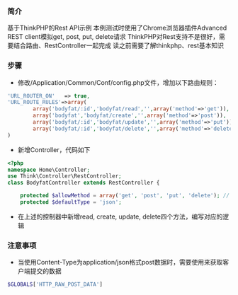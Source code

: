 ﻿###  简介
基于ThinkPHP的Rest API示例
本例测试时使用了Chrome浏览器插件Advanced REST client模拟get, post, put, delete请求
ThinkPHP对Rest支持不是很好，需要结合路由、RestController一起完成
读之前需要了解thinkphp、rest基本知识

### 步骤

- 修改/Application/Common/Conf/config.php文件，增加以下路由规则：
```php
'URL_ROUTER_ON'   => true,
'URL_ROUTE_RULES'=>array(
		array('bodyfat/:id','bodyfat/read','',array('method'=>'get')),
		array('bodyfat','bodyfat/create','',array('method'=>'post')),
		array('bodyfat/:id','bodyfat/update','',array('method'=>'put')),
		array('bodyfat/:id','bodyfat/delete','',array('method'=>'delete')),
)
```
- 新增Controller，代码如下
```php
<?php
namespace Home\Controller;
use Think\Controller\RestController;
class BodyfatController extends RestController {

    protected $allowMethod = array('get', 'post', 'put', 'delete'); // REST允许的请求类型列表
    protected $defaultType = 'json';
```
- 在上述的控制器中新增read, create, update, delete四个方法，编写对应的逻辑

### 注意事项
- 当使用Content-Type为application/json格式post数据时，需要使用来获取客户端提交的数据
```php
$GLOBALS['HTTP_RAW_POST_DATA']
```